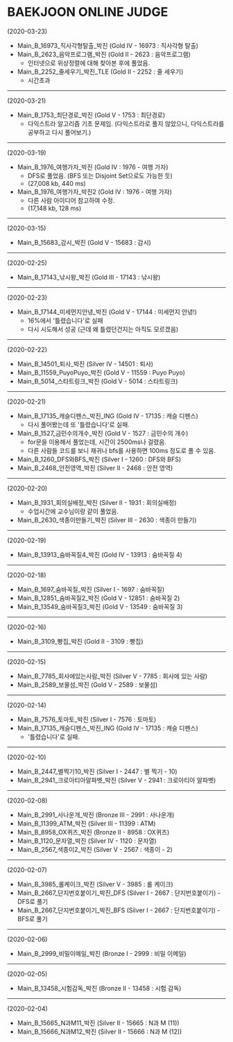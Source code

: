 # BAEKJOON ONLINE JUDGE

(2020-03-23)
- Main_B_16973_직사각형탈출_박진 (Gold IV - 16973 : 직사각형 탈출)
- Main_B_2623_음악프로그램_박진 (Gold II - 2623 : 음악프로그램)
  - 인터넷으로 위상정렬에 대해 찾아본 후에 풀었음.
- Main_B_2252_줄세우기_박진_TLE (Gold II - 2252 : 줄 세우기)
  - 시간초과
---
(2020-03-21)
- Main_B_1753_최단경로_박진 (Gold V - 1753 : 최단경로)
  - 다익스트라 알고리즘 기초 문제임. (다익스트라로 풀지 않았으니, 다익스트라를 공부하고 다시 풀어보기.)
---
(2020-03-19)
- Main_B_1976_여행가자_박진 (Gold IV : 1976 - 여행 가자)
  - DFS로 풀었음. (BFS 또는 Disjoint Set으로도 가능한 듯)
  - (27,008 kb, 440 ms)
- Main_B_1976_여행가자_박진2 (Gold IV : 1976 - 여행 가자)
  - 다른 사람 아이디어 참고하여 수정.
  - (17,148 kb, 128 ms)
---
(2020-03-15)
- Main_B_15683_감시_박진 (Gold V - 15683 : 감시)
---
(2020-02-25)
- Main_B_17143_낚시왕_박진 (Gold III - 17143 : 낚시왕)
---
(2020-02-23)
- Main_B_17144_미세먼지안녕_박진 (Gold V - 17144 : 미세먼지 안녕!)
  - 16%에서 '틀렸습니다'로 실패
  - 다시 시도해서 성공 (근데 왜 틀렸던건지는 아직도 모르겠음)
---
(2020-02-22)
- Main_B_14501_퇴사_박진 (Silver IV - 14501 : 퇴사)
- Main_B_11559_PuyoPuyo_박진 (Gold V - 11559 : Puyo Puyo)
- Main_B_5014_스타트링크_박진 (Gold V - 5014 : 스타트링크)
---
(2020-02-21)
- Main_B_17135_캐슬디펜스_박진_ING (Gold IV - 17135 : 캐슬 디펜스)
  - 다시 풀어봤는데 또 '틀렸습니다'로 실패.
- Main_B_1527_금민수의개수_박진 (Gold V - 1527 : 금민수의 개수)
  - for문을 이용해서 풀었는데, 시간이 2500ms나 걸렸음.
  - 다른 사람들 코드를 보니 재귀나 bfs를 사용하면 100ms 정도로 풀 수 있음.
- Main_B_1260_DFS와BFS_박진 (Silver I - 1260 : DFS와 BFS)
- Main_B_2468_안전영역_박진 (Silver II - 2468 : 안전 영역)
---
(2020-02-20)
- Main_B_1931_회의실배정_박진 (Silver II - 1931 : 회의실배정)
  - 수업시간에 교수님이랑 같이 풀었음.
- Main_B_2630_색종이만들기_박진 (Silver III - 2630 : 색종이 만들기)
---
(2020-02-19)
- Main_B_13913_숨바꼭질4_박진 (Gold IV - 13913 : 숨바꼭질 4)
---
(2020-02-18)
- Main_B_1697_숨바꼭질_박진 (Silver I - 1697 : 숨바꼭질)
- Main_B_12851_숨바꼭질2_박진 (Gold V - 12851 : 숨바꼭질 2)
- Main_B_13549_숨바꼭질3_박진 (Gold V - 13549 : 숨바꼭질 3)
---
(2020-02-16)
- Main_B_3109_빵집_박진 (Gold II - 3109 : 빵집)
---
(2020-02-15)
- Main_B_7785_회사에있는사람_박진 (Silver V - 7785 : 회사에 있는 사람)
- Main_B_2589_보물섬_박진 (Gold V - 2589 : 보물섬)
---
(2020-02-14)
- Main_B_7576_토마토_박진 (Silver I - 7576 : 토마토)
- Main_B_17135_캐슬디펜스_박진_ING (Gold IV - 17135 : 캐슬 디펜스)
  - '틀렸습니다'로 실패.
---
(2020-02-10)
- Main_B_2447_별찍기10_박진 (Silver I - 2447 : 별 찍기 - 10)
- Main_B_2941_크로아티아알파벳_박진 (Silver V - 2941 : 크로아티아 알파벳)
---
(2020-02-08)
- Main_B_2991_사나운개_박진 (Bronze III - 2991 : 사나운개)
- Main_B_11399_ATM_박진 (Silver III - 11399 : ATM)
- Main_B_8958_OX퀴즈_박진 (Bronze II - 8958 : OX퀴즈)
- Main_B_1120_문자열_박진 (Silver IV - 1120 : 문자열)
- Main_B_2567_색종이2_박진 (Silver V - 2567 : 색종이 - 2)
---
(2020-02-07)
- Main_B_3985_롤케이크_박진 (Silver V - 3985 : 롤 케이크)
- Main_B_2667_단지번호붙이기_박진_DFS (Silver I - 2667 : 단지번호붙이기) - DFS로 풀기
- Main_B_2667_단지번호붙이기_박진_BFS (Silver I - 2667 : 단지번호붙이기) - BFS로 풀기
---
(2020-02-06)
- Main_B_2999_비밀이메일_박진 (Bronze I - 2999 : 비밀 이메일)
---
(2020-02-05)
- Main_B_13458_시험감독_박진 (Bronze II - 13458 : 시험 감독)
---
(2020-02-04)
- Main_B_15665_N과M11_박진 (Silver II - 15665 : N과 M (11))
- Main_B_15666_N과M12_박진 (Silver II - 15666 : N과 M (12))
